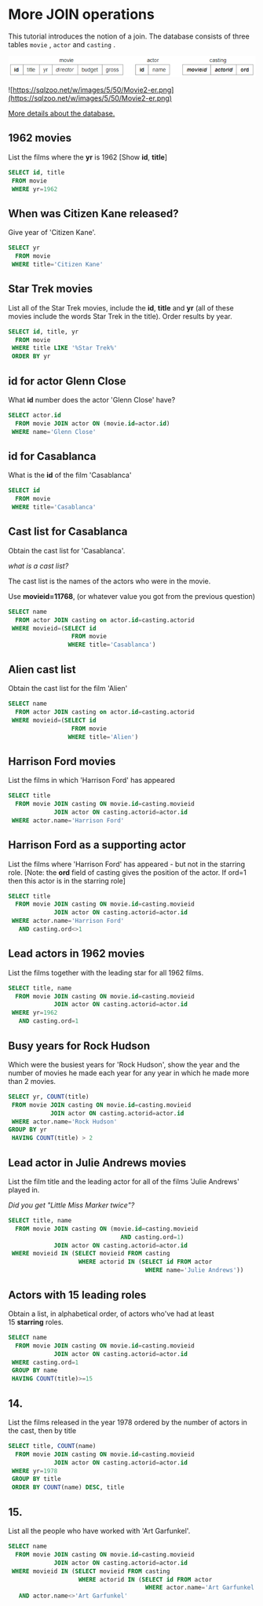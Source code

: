 # More JOIN operations

This tutorial introduces the notion of a join. The database consists of three tables `movie` , `actor` and `casting` .

![More%20JOIN%20operations%20a4ade009f0b2498aae9de2eaf84bbf89/Untitled.png](More%20JOIN%20operations%20a4ade009f0b2498aae9de2eaf84bbf89/Untitled.png)

![https://sqlzoo.net/w/images/5/50/Movie2-er.png](https://sqlzoo.net/w/images/5/50/Movie2-er.png)

[More details about the database.](https://sqlzoo.net/wiki/More_details_about_the_database.)

## 1962 movies

List the films where the **yr** is 1962 [Show **id**, **title**]

```sql
SELECT id, title
 FROM movie
 WHERE yr=1962
```

## When was Citizen Kane released?

Give year of 'Citizen Kane'.

```sql
SELECT yr
  FROM movie
 WHERE title='Citizen Kane'
```

## Star Trek movies

List all of the Star Trek movies, include the **id**, **title** and **yr** (all of these movies include the words Star Trek in the title). Order results by year.

```sql
SELECT id, title, yr
  FROM movie
 WHERE title LIKE '%Star Trek%'
 ORDER BY yr
```

## id for actor Glenn Close

What **id** number does the actor 'Glenn Close' have?

```sql
SELECT actor.id
  FROM movie JOIN actor ON (movie.id=actor.id)
 WHERE name='Glenn Close'
```

## id for Casablanca

What is the **id** of the film 'Casablanca'

```sql
SELECT id
  FROM movie
 WHERE title='Casablanca'
```

## Cast list for Casablanca

Obtain the cast list for 'Casablanca'.

*what is a cast list?*

The cast list is the names of the actors who were in the movie.

Use **movieid=11768**, (or whatever value you got from the previous question)

```sql
SELECT name
  FROM actor JOIN casting on actor.id=casting.actorid
 WHERE movieid=(SELECT id 
                  FROM movie 
                 WHERE title='Casablanca')
```

## Alien cast list

Obtain the cast list for the film 'Alien'

```sql
SELECT name
  FROM actor JOIN casting on actor.id=casting.actorid
 WHERE movieid=(SELECT id
                  FROM movie
                 WHERE title='Alien')
```

## Harrison Ford movies

List the films in which 'Harrison Ford' has appeared

```sql
SELECT title 
  FROM movie JOIN casting ON movie.id=casting.movieid
             JOIN actor ON casting.actorid=actor.id
 WHERE actor.name='Harrison Ford'
```

## Harrison Ford as a supporting actor

List the films where 'Harrison Ford' has appeared - but not in the starring role. [Note: the **ord** field of casting gives the position of the actor. If ord=1 then this actor is in the starring role]

```sql
SELECT title
  FROM movie JOIN casting ON movie.id=casting.movieid
             JOIN actor ON casting.actorid=actor.id
 WHERE actor.name='Harrison Ford'
   AND casting.ord<>1
```

## Lead actors in 1962 movies

List the films together with the leading star for all 1962 films.

```sql
SELECT title, name
  FROM movie JOIN casting ON movie.id=casting.movieid
             JOIN actor ON casting.actorid=actor.id
 WHERE yr=1962 
   AND casting.ord=1
```

## Busy years for Rock Hudson

Which were the busiest years for 'Rock Hudson', show the year and the number of movies he made each year for any year in which he made more than 2 movies.

```sql
SELECT yr, COUNT(title)
 FROM movie JOIN casting ON movie.id=casting.movieid
            JOIN actor ON casting.actorid=actor.id
 WHERE actor.name='Rock Hudson'
GROUP BY yr
 HAVING COUNT(title) > 2
```

## Lead actor in Julie Andrews movies

List the film title and the leading actor for all of the films 'Julie Andrews' played in.

*Did you get "Little Miss Marker twice"?*

```sql
SELECT title, name
  FROM movie JOIN casting ON (movie.id=casting.movieid
                                AND casting.ord=1)
             JOIN actor ON casting.actorid=actor.id
 WHERE movieid IN (SELECT movieid FROM casting
                    WHERE actorid IN (SELECT id FROM actor
                                       WHERE name='Julie Andrews'))
```

## Actors with 15 leading roles

Obtain a list, in alphabetical order, of actors who've had at least 15 **starring** roles.

```sql
SELECT name
  FROM movie JOIN casting ON movie.id=casting.movieid
             JOIN actor ON casting.actorid=actor.id
 WHERE casting.ord=1
 GROUP BY name
 HAVING COUNT(title)>=15
```

## 14.

List the films released in the year 1978 ordered by the number of actors in the cast, then by title

```sql
SELECT title, COUNT(name)
  FROM movie JOIN casting ON movie.id=casting.movieid
             JOIN actor ON casting.actorid=actor.id
 WHERE yr=1978
 GROUP BY title
 ORDER BY COUNT(name) DESC, title
```

## 15.

List all the people who have worked with 'Art Garfunkel'.

```sql
SELECT name
  FROM movie JOIN casting ON movie.id=casting.movieid
             JOIN actor ON casting.actorid=actor.id
 WHERE movieid IN (SELECT movieid FROM casting 
                    WHERE actorid IN (SELECT id FROM actor
                                       WHERE actor.name='Art Garfunkel'))
   AND actor.name<>'Art Garfunkel'
```

